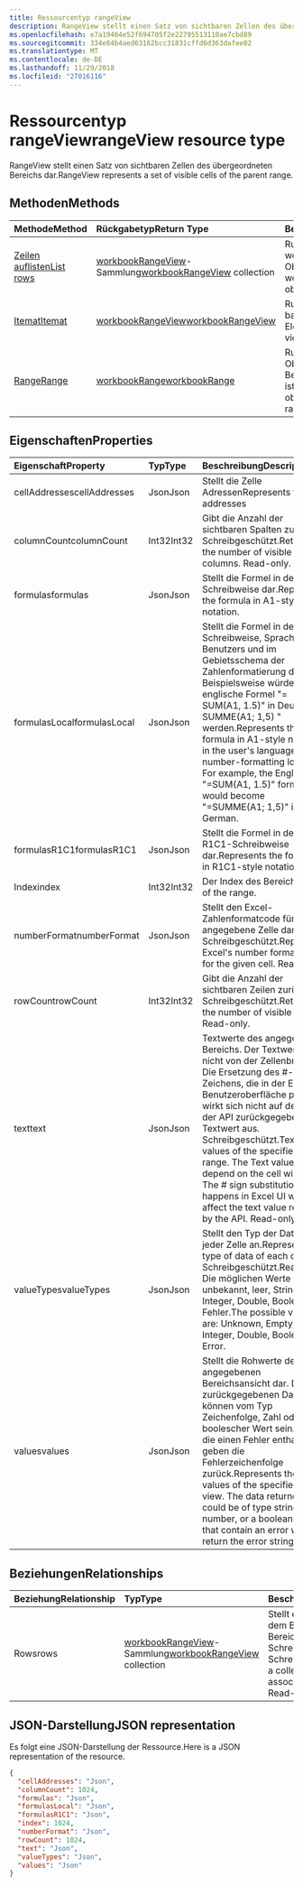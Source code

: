 ```yaml
---
title: Ressourcentyp rangeView
description: RangeView stellt einen Satz von sichtbaren Zellen des übergeordneten Bereichs dar.
ms.openlocfilehash: e7a19464e52f694705f2e22795513110ae7cbd89
ms.sourcegitcommit: 334e84b4aed63162bcc31831cffd6d363dafee02
ms.translationtype: MT
ms.contentlocale: de-DE
ms.lasthandoff: 11/29/2018
ms.locfileid: "27016116"
---
```

# <a name="rangeview-resource-type"></a><span data-ttu-id="35213-103">Ressourcentyp rangeView</span><span class="sxs-lookup"><span data-stu-id="35213-103">rangeView resource type</span></span>
<span data-ttu-id="35213-104">RangeView stellt einen Satz von sichtbaren Zellen des übergeordneten Bereichs dar.</span><span class="sxs-lookup"><span data-stu-id="35213-104">RangeView represents a set of visible cells of the parent range.</span></span>

## <a name="methods"></a><span data-ttu-id="35213-105">Methoden</span><span class="sxs-lookup"><span data-stu-id="35213-105">Methods</span></span>

| <span data-ttu-id="35213-106">Methode</span><span class="sxs-lookup"><span data-stu-id="35213-106">Method</span></span>           | <span data-ttu-id="35213-107">Rückgabetyp</span><span class="sxs-lookup"><span data-stu-id="35213-107">Return Type</span></span>    |<span data-ttu-id="35213-108">Beschreibung</span><span class="sxs-lookup"><span data-stu-id="35213-108">Description</span></span>|
|:---------------|:--------|:----------|
|[<span data-ttu-id="35213-109">Zeilen auflisten</span><span class="sxs-lookup"><span data-stu-id="35213-109">List rows</span></span>](../api/workbookrangeview-list-rows.md) |<span data-ttu-id="35213-110">[workbookRangeView](workbookrangeview.md)-Sammlung</span><span class="sxs-lookup"><span data-stu-id="35213-110">[workbookRangeView](workbookrangeview.md) collection</span></span>| <span data-ttu-id="35213-111">Rufen Sie eine workbookRangeView-Objektsammlung ab.</span><span class="sxs-lookup"><span data-stu-id="35213-111">Get a workbookRangeView object collection.</span></span>|
|[<span data-ttu-id="35213-112">Itemat</span><span class="sxs-lookup"><span data-stu-id="35213-112">Itemat</span></span>](../api/workbookrangeview-itemat.md)|[<span data-ttu-id="35213-113">workbookRangeView</span><span class="sxs-lookup"><span data-stu-id="35213-113">workbookRangeView</span></span>](workbookrangeview.md)|<span data-ttu-id="35213-114">Rufen Sie ein im Index basiertes RangeView-Element ab.</span><span class="sxs-lookup"><span data-stu-id="35213-114">Get a range view item based in index.</span></span>|
|[<span data-ttu-id="35213-115">Range</span><span class="sxs-lookup"><span data-stu-id="35213-115">Range</span></span>](../api/workbookrangeview-range.md)|[<span data-ttu-id="35213-116">workbookRange</span><span class="sxs-lookup"><span data-stu-id="35213-116">workbookRange</span></span>](range.md)|<span data-ttu-id="35213-117">Rufen Sie das Range-Objekt ab, das mit der Bereichsansicht verknüpft ist.</span><span class="sxs-lookup"><span data-stu-id="35213-117">Return the range object associated with the range view</span></span>|

## <a name="properties"></a><span data-ttu-id="35213-118">Eigenschaften</span><span class="sxs-lookup"><span data-stu-id="35213-118">Properties</span></span>
| <span data-ttu-id="35213-119">Eigenschaft</span><span class="sxs-lookup"><span data-stu-id="35213-119">Property</span></span>     | <span data-ttu-id="35213-120">Typ</span><span class="sxs-lookup"><span data-stu-id="35213-120">Type</span></span>   |<span data-ttu-id="35213-121">Beschreibung</span><span class="sxs-lookup"><span data-stu-id="35213-121">Description</span></span>|
|:---------------|:--------|:----------|
|<span data-ttu-id="35213-122">cellAddresses</span><span class="sxs-lookup"><span data-stu-id="35213-122">cellAddresses</span></span>|<span data-ttu-id="35213-123">Json</span><span class="sxs-lookup"><span data-stu-id="35213-123">Json</span></span>|<span data-ttu-id="35213-124">Stellt die Zelle Adressen</span><span class="sxs-lookup"><span data-stu-id="35213-124">Represents the cell addresses</span></span>
|<span data-ttu-id="35213-125">columnCount</span><span class="sxs-lookup"><span data-stu-id="35213-125">columnCount</span></span>|<span data-ttu-id="35213-126">Int32</span><span class="sxs-lookup"><span data-stu-id="35213-126">Int32</span></span>|<span data-ttu-id="35213-p101">Gibt die Anzahl der sichtbaren Spalten zurück. Schreibgeschützt.</span><span class="sxs-lookup"><span data-stu-id="35213-p101">Returns the number of visible columns. Read-only.</span></span>|
|<span data-ttu-id="35213-129">formulas</span><span class="sxs-lookup"><span data-stu-id="35213-129">formulas</span></span>|<span data-ttu-id="35213-130">Json</span><span class="sxs-lookup"><span data-stu-id="35213-130">Json</span></span>|<span data-ttu-id="35213-131">Stellt die Formel in der A1-Schreibweise dar.</span><span class="sxs-lookup"><span data-stu-id="35213-131">Represents the formula in A1-style notation.</span></span> |
|<span data-ttu-id="35213-132">formulasLocal</span><span class="sxs-lookup"><span data-stu-id="35213-132">formulasLocal</span></span>|<span data-ttu-id="35213-133">Json</span><span class="sxs-lookup"><span data-stu-id="35213-133">Json</span></span>|<span data-ttu-id="35213-p102">Stellt die Formel in der A1-Schreibweise, Sprache des Benutzers und im Gebietsschema der Zahlenformatierung dar. Beispielsweise würde die englische Formel "= SUM(A1, 1.5)" in Deutsch "= SUMME(A1; 1,5) " werden.</span><span class="sxs-lookup"><span data-stu-id="35213-p102">Represents the formula in A1-style notation, in the user's language and number-formatting locale. For example, the English "=SUM(A1, 1.5)" formula would become "=SUMME(A1; 1,5)" in German.</span></span>    |
|<span data-ttu-id="35213-136">formulasR1C1</span><span class="sxs-lookup"><span data-stu-id="35213-136">formulasR1C1</span></span>|<span data-ttu-id="35213-137">Json</span><span class="sxs-lookup"><span data-stu-id="35213-137">Json</span></span>|<span data-ttu-id="35213-138">Stellt die Formel in der R1C1-Schreibweise dar.</span><span class="sxs-lookup"><span data-stu-id="35213-138">Represents the formula in R1C1-style notation.</span></span>   |
|<span data-ttu-id="35213-139">Index</span><span class="sxs-lookup"><span data-stu-id="35213-139">index</span></span>|<span data-ttu-id="35213-140">Int32</span><span class="sxs-lookup"><span data-stu-id="35213-140">Int32</span></span>|<span data-ttu-id="35213-141">Der Index des Bereichs.</span><span class="sxs-lookup"><span data-stu-id="35213-141">Index of the range.</span></span>|
|<span data-ttu-id="35213-142">numberFormat</span><span class="sxs-lookup"><span data-stu-id="35213-142">numberFormat</span></span>|<span data-ttu-id="35213-143">Json</span><span class="sxs-lookup"><span data-stu-id="35213-143">Json</span></span>|<span data-ttu-id="35213-p103">Stellt den Excel-Zahlenformatcode für die angegebene Zelle dar. Schreibgeschützt.</span><span class="sxs-lookup"><span data-stu-id="35213-p103">Represents Excel's number format code for the given cell. Read-only.</span></span> |
|<span data-ttu-id="35213-146">rowCount</span><span class="sxs-lookup"><span data-stu-id="35213-146">rowCount</span></span>|<span data-ttu-id="35213-147">Int32</span><span class="sxs-lookup"><span data-stu-id="35213-147">Int32</span></span>|<span data-ttu-id="35213-p104">Gibt die Anzahl der sichtbaren Zeilen zurück. Schreibgeschützt.</span><span class="sxs-lookup"><span data-stu-id="35213-p104">Returns the number of visible rows. Read-only.</span></span>  |
|<span data-ttu-id="35213-150">text</span><span class="sxs-lookup"><span data-stu-id="35213-150">text</span></span>|<span data-ttu-id="35213-151">Json</span><span class="sxs-lookup"><span data-stu-id="35213-151">Json</span></span>|<span data-ttu-id="35213-p105">Textwerte des angegebenen Bereichs. Der Textwert hängt nicht von der Zellenbreite ab. Die Ersetzung des #-Zeichens, die in der Excel-Benutzeroberfläche passiert, wirkt sich nicht auf den von der API zurückgegebenen Textwert aus. Schreibgeschützt.</span><span class="sxs-lookup"><span data-stu-id="35213-p105">Text values of the specified range. The Text value will not depend on the cell width. The # sign substitution that happens in Excel UI will not affect the text value returned by the API. Read-only.</span></span>    |
|<span data-ttu-id="35213-156">valueTypes</span><span class="sxs-lookup"><span data-stu-id="35213-156">valueTypes</span></span>|<span data-ttu-id="35213-157">Json</span><span class="sxs-lookup"><span data-stu-id="35213-157">Json</span></span>|<span data-ttu-id="35213-158">Stellt den Typ der Daten, die jeder Zelle an.</span><span class="sxs-lookup"><span data-stu-id="35213-158">Represents the type of data of each cell.</span></span> <span data-ttu-id="35213-159">Schreibgeschützt.</span><span class="sxs-lookup"><span data-stu-id="35213-159">Read-only.</span></span> <span data-ttu-id="35213-160">Die möglichen Werte sind: unbekannt, leer, String, Integer, Double, Boolean, Fehler.</span><span class="sxs-lookup"><span data-stu-id="35213-160">The possible values are: Unknown, Empty, String, Integer, Double, Boolean, Error.</span></span> |
|<span data-ttu-id="35213-161">values</span><span class="sxs-lookup"><span data-stu-id="35213-161">values</span></span>|<span data-ttu-id="35213-162">Json</span><span class="sxs-lookup"><span data-stu-id="35213-162">Json</span></span>|<span data-ttu-id="35213-p107">Stellt die Rohwerte der angegebenen Bereichsansicht dar. Die zurückgegebenen Daten können vom Typ Zeichenfolge, Zahl oder ein boolescher Wert sein. Zellen, die einen Fehler enthalten, geben die Fehlerzeichenfolge zurück.</span><span class="sxs-lookup"><span data-stu-id="35213-p107">Represents the raw values of the specified range view. The data returned could be of type string, number, or a boolean. Cell that contain an error will return the error string.</span></span>   |

## <a name="relationships"></a><span data-ttu-id="35213-166">Beziehungen</span><span class="sxs-lookup"><span data-stu-id="35213-166">Relationships</span></span>
| <span data-ttu-id="35213-167">Beziehung</span><span class="sxs-lookup"><span data-stu-id="35213-167">Relationship</span></span> | <span data-ttu-id="35213-168">Typ</span><span class="sxs-lookup"><span data-stu-id="35213-168">Type</span></span>   |<span data-ttu-id="35213-169">Beschreibung</span><span class="sxs-lookup"><span data-stu-id="35213-169">Description</span></span>|
|:---------------|:--------|:----------|
|<span data-ttu-id="35213-170">Rows</span><span class="sxs-lookup"><span data-stu-id="35213-170">rows</span></span>|<span data-ttu-id="35213-171">[workbookRangeView](workbookrangeview.md)-Sammlung</span><span class="sxs-lookup"><span data-stu-id="35213-171">[workbookRangeView](workbookrangeview.md) collection</span></span>| <span data-ttu-id="35213-p108">Stellt eine Sammlung der mit dem Bereich verknüpften Bereichsansichten dar. Schreibgeschützt.    Schreibgeschützt.</span><span class="sxs-lookup"><span data-stu-id="35213-p108">Represents a collection of range views associated with the range. Read-only.    Read-only.</span></span>|

## <a name="json-representation"></a><span data-ttu-id="35213-175">JSON-Darstellung</span><span class="sxs-lookup"><span data-stu-id="35213-175">JSON representation</span></span>
<span data-ttu-id="35213-176">Es folgt eine JSON-Darstellung der Ressource.</span><span class="sxs-lookup"><span data-stu-id="35213-176">Here is a JSON representation of the resource.</span></span>
<!-- {
  "blockType": "resource",
  "baseType": "microsoft.graph.entity",
  "optionalProperties": [  ],
  "@odata.type": "microsoft.graph.workbookRangeView"
}-->
```json
{
  "cellAddresses": "Json",
  "columnCount": 1024,
  "formulas": "Json",
  "formulasLocal": "Json",
  "formulasR1C1": "Json",
  "index": 1024,
  "numberFormat": "Json",
  "rowCount": 1024,
  "text": "Json",
  "valueTypes": "Json",
  "values": "Json"
}
```
